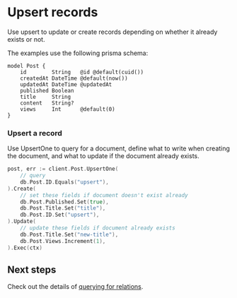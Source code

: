 # Upsert records

Use upsert to update or create records depending on whether it already exists or not.

The examples use the following prisma schema:

```prisma
model Post {
    id        String   @id @default(cuid())
    createdAt DateTime @default(now())
    updatedAt DateTime @updatedAt
    published Boolean
    title     String
    content   String?
    views     Int      @default(0)
}
```

### Upsert a record

Use UpsertOne to query for a document, define what to write when creating the document, and what to update if the document already exists.

```go
post, err := client.Post.UpsertOne(
    // query
    db.Post.ID.Equals("upsert"),
).Create(
    // set these fields if document doesn't exist already
    db.Post.Published.Set(true),
    db.Post.Title.Set("title"),
    db.Post.ID.Set("upsert"),
).Update(
    // update these fields if document already exists
    db.Post.Title.Set("new-title"),
    db.Post.Views.Increment(1),
).Exec(ctx)
```

## Next steps

Check out the details of [querying for relations](relations.md).
